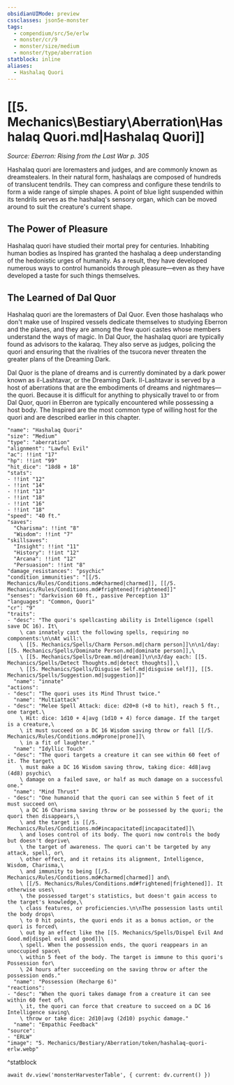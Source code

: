 ```yaml
---
obsidianUIMode: preview
cssclasses: json5e-monster
tags:
  - compendium/src/5e/erlw
  - monster/cr/9
  - monster/size/medium
  - monster/type/aberration
statblock: inline
aliases:
  - Hashalaq Quori
---
```

# [[5. Mechanics\Bestiary\Aberration\Hashalaq Quori.md|Hashalaq Quori]]
*Source: Eberron: Rising from the Last War p. 305*  

Hashalaq quori are loremasters and judges, and are commonly known as dreamstealers. In their natural form, hashalaqs are composed of hundreds of translucent tendrils. They can compress and configure these tendrils to form a wide range of simple shapes. A point of blue light suspended within its tendrils serves as the hashalaq's sensory organ, which can be moved around to suit the creature's current shape.

## The Power of Pleasure

Hashalaq quori have studied their mortal prey for centuries. Inhabiting human bodies as Inspired has granted the hashalaq a deep understanding of the hedonistic urges of humanity. As a result, they have developed numerous ways to control humanoids through pleasure—even as they have developed a taste for such things themselves.

## The Learned of Dal Quor

Hashalaq quori are the loremasters of Dal Quor. Even those hashalaqs who don't make use of Inspired vessels dedicate themselves to studying Eberron and the planes, and they are among the few quori castes whose members understand the ways of magic. In Dal Quor, the hashalaq quori are typically found as advisors to the kalaraq. They also serve as judges, policing the quori and ensuring that the rivalries of the tsucora never threaten the greater plans of the Dreaming Dark.

Dal Quor is the plane of dreams and is currently dominated by a dark power known as il-Lashtavar, or the Dreaming Dark. Il-Lashtavar is served by a host of aberrations that are the embodiments of dreams and nightmares—the quori. Because it is difficult for anything to physically travel to or from Dal Quor, quori in Eberron are typically encountered while possessing a host body. The Inspired are the most common type of willing host for the quori and are described earlier in this chapter.

```statblock
"name": "Hashalaq Quori"
"size": "Medium"
"type": "aberration"
"alignment": "Lawful Evil"
"ac": !!int "17"
"hp": !!int "99"
"hit_dice": "18d8 + 18"
"stats":
- !!int "12"
- !!int "14"
- !!int "13"
- !!int "18"
- !!int "16"
- !!int "18"
"speed": "40 ft."
"saves":
  "Charisma": !!int "8"
  "Wisdom": !!int "7"
"skillsaves":
  "Insight": !!int "11"
  "History": !!int "12"
  "Arcana": !!int "12"
  "Persuasion": !!int "8"
"damage_resistances": "psychic"
"condition_immunities": "[[/5. Mechanics/Rules/Conditions.md#charmed|charmed]], [[/5. Mechanics/Rules/Conditions.md#frightened|frightened]]"
"senses": "darkvision 60 ft., passive Perception 13"
"languages": "Common, Quori"
"cr": "9"
"traits":
- "desc": "The quori's spellcasting ability is Intelligence (spell save DC 16). It\
    \ can innately cast the following spells, requiring no components:\n\nAt will:\
    \ [[5. Mechanics/Spells/Charm Person.md|charm person]]\n\n1/day: [[5. Mechanics/Spells/Dominate Person.md|dominate person]],\
    \ [[5. Mechanics/Spells/Dream.md|dream]]\n\n3/day each: [[5. Mechanics/Spells/Detect Thoughts.md|detect thoughts]],\
    \ [[5. Mechanics/Spells/Disguise Self.md|disguise self]], [[5. Mechanics/Spells/Suggestion.md|suggestion]]"
  "name": "innate"
"actions":
- "desc": "The quori uses its Mind Thrust twice."
  "name": "Multiattack"
- "desc": "Melee Spell Attack: dice: d20+8 (+8 to hit), reach 5 ft., one target.\
    \ Hit: dice: 1d10 + 4|avg (1d10 + 4) force damage. If the target is a creature,\
    \ it must succeed on a DC 16 Wisdom saving throw or fall [[/5. Mechanics/Rules/Conditions.md#prone|prone]]\
    \ in a fit of laughter."
  "name": "Idyllic Touch"
- "desc": "The quori targets a creature it can see within 60 feet of it. The target\
    \ must make a DC 16 Wisdom saving throw, taking dice: 4d8|avg (4d8) psychic\
    \ damage on a failed save, or half as much damage on a successful one."
  "name": "Mind Thrust"
- "desc": "One humanoid that the quori can see within 5 feet of it must succeed on\
    \ a DC 16 Charisma saving throw or be possessed by the quori; the quori then disappears,\
    \ and the target is [[/5. Mechanics/Rules/Conditions.md#incapacitated|incapacitated]]\
    \ and loses control of its body. The quori now controls the body but doesn't deprive\
    \ the target of awareness. The quori can't be targeted by any attack, spell, or\
    \ other effect, and it retains its alignment, Intelligence, Wisdom, Charisma,\
    \ and immunity to being [[/5. Mechanics/Rules/Conditions.md#charmed|charmed]] and\
    \ [[/5. Mechanics/Rules/Conditions.md#frightened|frightened]]. It otherwise uses\
    \ the possessed target's statistics, but doesn't gain access to the target's knowledge,\
    \ class features, or proficiencies.\n\nThe possession lasts until the body drops\
    \ to 0 hit points, the quori ends it as a bonus action, or the quori is forced\
    \ out by an effect like the [[5. Mechanics/Spells/Dispel Evil And Good.md|dispel evil and good]]\
    \ spell. When the possession ends, the quori reappears in an unoccupied space\
    \ within 5 feet of the body. The target is immune to this quori's Possession for\
    \ 24 hours after succeeding on the saving throw or after the possession ends."
  "name": "Possession (Recharge 6)"
"reactions":
- "desc": "When the quori takes damage from a creature it can see within 60 feet of\
    \ it, the quori can force that creature to succeed on a DC 16 Intelligence saving\
    \ throw or take dice: 2d10|avg (2d10) psychic damage."
  "name": "Empathic Feedback"
"source":
- "ERLW"
"image": "5. Mechanics/Bestiary/Aberration/token/hashalaq-quori-erlw.webp"
```
^statblock

```dataviewjs
await dv.view('monsterHarvesterTable', { current: dv.current() })
```
